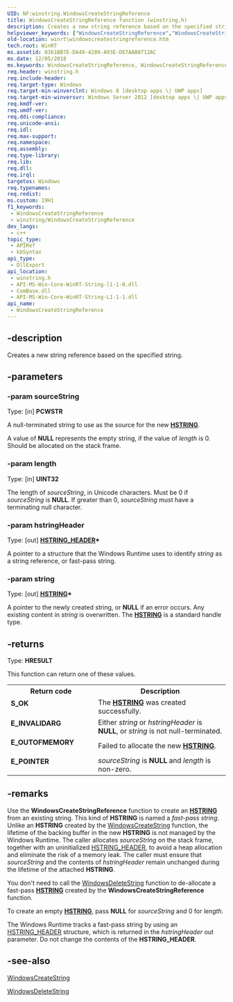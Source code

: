 ```yaml
---
UID: NF:winstring.WindowsCreateStringReference
title: WindowsCreateStringReference function (winstring.h)
description: Creates a new string reference based on the specified string.
helpviewer_keywords: ["WindowsCreateStringReference","WindowsCreateStringReference function [Windows Runtime]","winrt.windowscreatestringreference","winstring/WindowsCreateStringReference"]
old-location: winrt\windowscreatestringreference.htm
tech.root: WinRT
ms.assetid: 0361BB7E-DA49-4289-A93E-DE7AAB8712AC
ms.date: 12/05/2018
ms.keywords: WindowsCreateStringReference, WindowsCreateStringReference function [Windows Runtime], winrt.windowscreatestringreference, winstring/WindowsCreateStringReference
req.header: winstring.h
req.include-header: 
req.target-type: Windows
req.target-min-winverclnt: Windows 8 [desktop apps \| UWP apps]
req.target-min-winversvr: Windows Server 2012 [desktop apps \| UWP apps]
req.kmdf-ver: 
req.umdf-ver: 
req.ddi-compliance: 
req.unicode-ansi: 
req.idl: 
req.max-support: 
req.namespace: 
req.assembly: 
req.type-library: 
req.lib: 
req.dll: 
req.irql: 
targetos: Windows
req.typenames: 
req.redist: 
ms.custom: 19H1
f1_keywords:
 - WindowsCreateStringReference
 - winstring/WindowsCreateStringReference
dev_langs:
 - c++
topic_type:
 - APIRef
 - kbSyntax
api_type:
 - DllExport
api_location:
 - winstring.h
 - API-MS-Win-Core-WinRT-String-l1-1-0.dll
 - ComBase.dll
 - API-MS-Win-Core-WinRT-String-L1-1-1.dll
api_name:
 - WindowsCreateStringReference
---
```


## -description

Creates a new string reference based on the specified string.

## -parameters

### -param sourceString

Type: [in] <b>PCWSTR</b>

A null-terminated string to use as the source for the new [**HSTRING**](/windows/win32/winrt/hstring).

A value of <b>NULL</b> represents the empty string, if the value of <i>length</i> is 0. Should be allocated on the stack frame.

### -param length

Type: [in] <b>UINT32</b>

The length of <i>sourceString</i>, in Unicode characters. Must be 0 if <i>sourceString</i> is <b>NULL</b>. If greater than 0, <i>sourceString</i> must have a terminating null character.

### -param hstringHeader

Type: [out] <b><a href="/windows/desktop/api/hstring/ns-hstring-hstring_header">HSTRING_HEADER</a>*</b>

A pointer to a structure that the Windows Runtime uses to identify <i>string</i> as a string reference, or fast-pass string.

### -param string

Type: [out] <b>[**HSTRING**](/windows/win32/winrt/hstring)*</b>

A pointer to the newly created string, or <b>NULL</b> if an error occurs. Any existing  content in <i>string</i> is overwritten. The [**HSTRING**](/windows/win32/winrt/hstring) is a standard handle type.

## -returns

Type: <b>HRESULT</b>

This function can return one of these values.

<table>
<tr>
<th>Return code</th>
<th>Description</th>
</tr>
<tr>
<td width="40%">
<dl>
<dt><b>S_OK</b></dt>
</dl>
</td>
<td width="60%">
The <a href="/windows/win32/winrt/hstring"><b>HSTRING</b></a> was created successfully.

</td>
</tr>
<tr>
<td width="40%">
<dl>
<dt><b>E_INVALIDARG</b></dt>
</dl>
</td>
<td width="60%">
Either <i>string</i> or <i>hstringHeader</i>  is <b>NULL</b>, or <i>string</i> is not null-terminated.

</td>
</tr>
<tr>
<td width="40%">
<dl>
<dt><b>E_OUTOFMEMORY</b></dt>
</dl>
</td>
<td width="60%">
Failed to allocate the new <a href="/windows/win32/winrt/hstring"><b>HSTRING</b></a>.

</td>
</tr>
<tr>
<td width="40%">
<dl>
<dt><b>E_POINTER</b></dt>
</dl>
</td>
<td width="60%">
<i>sourceString</i> is <b>NULL</b> and <i>length</i> is non-zero.

</td>
</tr>
</table>

## -remarks

Use the <b>WindowsCreateStringReference</b> function to create an [**HSTRING**](/windows/win32/winrt/hstring) from an existing string. This kind of <b>HSTRING</b> is named a <i>fast-pass string</i>. Unlike an <b>HSTRING</b> created by the <a href="/windows/desktop/api/winstring/nf-winstring-windowscreatestring">WindowsCreateString</a> function, the lifetime of the backing buffer in the new <b>HSTRING</b> is  not managed by the Windows Runtime.  The caller allocates <i>sourceString</i> on the  stack frame, together with an uninitialized <a href="/windows/desktop/api/hstring/ns-hstring-hstring_header">HSTRING_HEADER</a>, to avoid a heap allocation and eliminate the risk of a memory leak. The caller must ensure that <i>sourceString</i> and the contents of <i>hstringHeader</i> remain unchanged during the lifetime of the attached <b>HSTRING</b>.

You don't need to call the <a href="/windows/desktop/api/winstring/nf-winstring-windowsdeletestring">WindowsDeleteString</a> function to de-allocate a fast-pass [**HSTRING**](/windows/win32/winrt/hstring) created by the <b>WindowsCreateStringReference</b> function.

To create an empty [**HSTRING**](/windows/win32/winrt/hstring), pass <b>NULL</b> for <i>sourceString</i> and 0 for <i>length</i>. 

The Windows Runtime tracks a fast-pass string by using an <a href="/windows/desktop/api/hstring/ns-hstring-hstring_header">HSTRING_HEADER</a> structure, which is returned in the <i>hstringHeader</i> out parameter. Do not change the contents of the <b>HSTRING_HEADER</b>.

## -see-also

<a href="/windows/desktop/api/winstring/nf-winstring-windowscreatestring">WindowsCreateString</a>

<a href="/windows/desktop/api/winstring/nf-winstring-windowsdeletestring">WindowsDeleteString</a>

